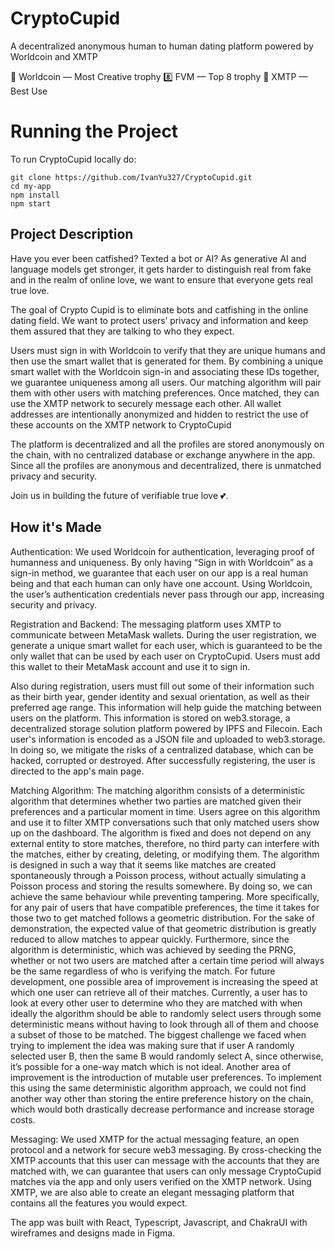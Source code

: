 # CryptoCupid

A decentralized anonymous human to human dating platform powered by Worldcoin and XMTP

🧞 Worldcoin — Most Creative trophy
8️⃣ FVM — Top 8 trophy
🥈 XMTP — Best Use

# Running the Project

To run CryptoCupid locally do:
```
git clone https://github.com/IvanYu327/CryptoCupid.git
cd my-app
npm install
npm start
```

## Project Description
Have you ever been catfished? Texted a bot or AI? As generative AI and language models get stronger, it gets harder to distinguish real from fake and in the realm of online love, we want to ensure that everyone gets real true love.

The goal of Crypto Cupid is to eliminate bots and catfishing in the online dating field. We want to protect users’ privacy and information and keep them assured that they are talking to who they expect.

Users must sign in with Worldcoin to verify that they are unique humans and then use the smart wallet that is generated for them. By combining a unique smart wallet with the Worldcoin sign-in and associating these IDs together, we guarantee uniqueness among all users. Our matching algorithm will pair them with other users with matching preferences. Once matched, they can use the XMTP network to securely message each other. All wallet addresses are intentionally anonymized and hidden to restrict the use of these accounts on the XMTP network to CryptoCupid

The platform is decentralized and all the profiles are stored anonymously on the chain, with no centralized database or exchange anywhere in the app. Since all the profiles are anonymous and decentralized, there is unmatched privacy and security.

Join us in building the future of verifiable true love 💕.

## How it's Made

Authentication: We used Worldcoin for authentication, leveraging proof of humanness and uniqueness. By only having “Sign in with Worldcoin” as a sign-in method, we guarantee that each user on our app is a real human being and that each human can only have one account. Using Worldcoin, the user’s authentication credentials never pass through our app, increasing security and privacy.

Registration and Backend: The messaging platform uses XMTP to communicate between MetaMask wallets. During the user registration, we generate a unique smart wallet for each user, which is guaranteed to be the only wallet that can be used by each user on CryptoCupid. Users must add this wallet to their MetaMask account and use it to sign in.

Also during registration, users must fill out some of their information such as their birth year, gender identity and sexual orientation, as well as their preferred age range. This information will help guide the matching between users on the platform. This information is stored on web3.storage, a decentralized storage solution platform powered by IPFS and Filecoin. Each user's information is encoded as a JSON file and uploaded to web3.storage. In doing so, we mitigate the risks of a centralized database, which can be hacked, corrupted or destroyed. After successfully registering, the user is directed to the app's main page.

Matching Algorithm: The matching algorithm consists of a deterministic algorithm that determines whether two parties are matched given their preferences and a particular moment in time. Users agree on this algorithm and use it to filter XMTP conversations such that only matched users show up on the dashboard. The algorithm is fixed and does not depend on any external entity to store matches, therefore, no third party can interfere with the matches, either by creating, deleting, or modifying them. The algorithm is designed in such a way that it seems like matches are created spontaneously through a Poisson process, without actually simulating a Poisson process and storing the results somewhere. By doing so, we can achieve the same behaviour while preventing tampering. More specifically, for any pair of users that have compatible preferences, the time it takes for those two to get matched follows a geometric distribution. For the sake of demonstration, the expected value of that geometric distribution is greatly reduced to allow matches to appear quickly. Furthermore, since the algorithm is deterministic, which was achieved by seeding the PRNG, whether or not two users are matched after a certain time period will always be the same regardless of who is verifying the match. For future development, one possible area of improvement is increasing the speed at which one user can retrieve all of their matches. Currently, a user has to look at every other user to determine who they are matched with when ideally the algorithm should be able to randomly select users through some deterministic means without having to look through all of them and choose a subset of those to be matched. The biggest challenge we faced when trying to implement the idea was making sure that if user A randomly selected user B, then the same B would randomly select A, since otherwise, it’s possible for a one-way match which is not ideal. Another area of improvement is the introduction of mutable user preferences. To implement this using the same deterministic algorithm approach, we could not find another way other than storing the entire preference history on the chain, which would both drastically decrease performance and increase storage costs.

Messaging: We used XMTP for the actual messaging feature, an open protocol and a network for secure web3 messaging. By cross-checking the XMTP accounts that this user can message with the accounts that they are matched with, we can guarantee that users can only message CryptoCupid matches via the app and only users verified on the XMTP network. Using XMTP, we are also able to create an elegant messaging platform that contains all the features you would expect.

The app was built with React, Typescript, Javascript, and ChakraUI with wireframes and designs made in Figma.
